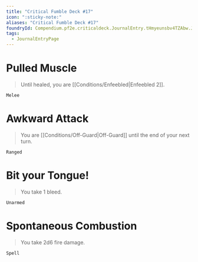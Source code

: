 ```yaml
---
title: "Critical Fumble Deck #17"
icon: ":sticky-note:"
aliases: "Critical Fumble Deck #17"
foundryId: Compendium.pf2e.criticaldeck.JournalEntry.tHmyeunsbv4TZAbw.JournalEntryPage.vFjWSlbJ9kWr7dhQ
tags:
  - JournalEntryPage
---
```

# Pulled Muscle

> Until healed, you are [[Conditions/Enfeebled|Enfeebled 2]].

`Melee`

# Awkward Attack

> You are [[Conditions/Off-Guard|Off-Guard]] until the end of your next turn.

`Ranged`

# Bit your Tongue!

> You take 1 bleed.

`Unarmed`

# Spontaneous Combustion

> You take 2d6 fire damage.

`Spell`